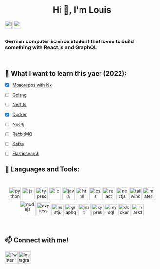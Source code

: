 <h1 align="center">Hi 👋, I'm Louis</h1>

<p align="left"> 
 <img align="left" height="25" src="https://komarev.com/ghpvc/?username=louis3797&label=Profile%20views&color=0e75b6&style=flat" alt="louis3797" />  

  <img align="left" height="25" src="https://img.shields.io/github/followers/Louis3797.svg?style=social&label=Follow&maxAge=2592000" />  
 
</p>
 <br/>
<br/>

### German computer science student that loves to build something with React.js and GraphQL 

 <br/>

## 📘 What I want to learn this yaer (2022):

* [x] [Monorepos with Nx](https://nx.dev/) 
* [ ] [Golang](https://go.dev/) 
* [ ] [NestJs](https://nestjs.com/) 
* [x] [Docker](https://www.docker.com/) 
* [ ] [Neo4j](https://neo4j.com/) 
* [ ] [RabbitMQ](https://www.rabbitmq.com/) 
* [ ] [Kafka](https://kafka.apache.org/) 
* [ ] [Elasticsearch](https://www.elastic.co/de/elasticsearch/) 


 
## 🔨 Languages and Tools:

<br/>

<p align="center"> 
<img  alt="python" height="40" src="https://cdn.jsdelivr.net/gh/devicons/devicon/icons/python/python-original.svg" />
 <img alt="js" height="40" src="https://cdn.jsdelivr.net/gh/devicons/devicon/icons/javascript/javascript-original.svg" />
 <img alt="typescript" height="40" src="https://cdn.jsdelivr.net/gh/devicons/devicon/icons/typescript/typescript-original.svg" />
 <img alt="c" height="40" src="https://cdn.jsdelivr.net/gh/devicons/devicon/icons/c/c-original.svg" />
 <img alt="java" height="40" src="https://cdn.jsdelivr.net/gh/devicons/devicon/icons/java/java-original.svg" />

 <img alt="html" height="40" src="https://cdn.jsdelivr.net/gh/devicons/devicon/icons/html5/html5-original.svg" />
 <img alt="css" height="40" src="https://cdn.jsdelivr.net/gh/devicons/devicon/icons/css3/css3-original.svg" />
  <img alt="react" height="40" src="https://cdn.jsdelivr.net/gh/devicons/devicon/icons/react/react-original.svg" />
  <img alt="nextjs" height="40" src="https://cdn.jsdelivr.net/gh/devicons/devicon/icons/nextjs/nextjs-original.svg" />
  <img alt="tailwind" height=40" src="https://cdn.jsdelivr.net/gh/devicons/devicon/icons/tailwindcss/tailwindcss-plain.svg" />
  <img alt="material-ui" height="40" src="https://cdn.jsdelivr.net/gh/devicons/devicon/icons/materialui/materialui-original.svg" />

 <img alt="nodejs" height="50" src="https://cdn.jsdelivr.net/gh/devicons/devicon/icons/nodejs/nodejs-original-wordmark.svg" />
 <img alt="express" height="45" src="https://cdn.jsdelivr.net/gh/devicons/devicon/icons/express/express-original-wordmark.svg" />
 <img alt="nestjs" height="40" src="https://cdn.jsdelivr.net/gh/devicons/devicon/icons/nestjs/nestjs-plain.svg" />
<!--   <img alt="golang" height="40" src="https://cdn.jsdelivr.net/gh/devicons/devicon/icons/go/go-original-wordmark.svg" />  -->
 <img alt="graphql" height="40" src="https://cdn.jsdelivr.net/gh/devicons/devicon/icons/graphql/graphql-plain.svg" />
 <img alt="jest" height="40" src="https://cdn.jsdelivr.net/gh/devicons/devicon/icons/jest/jest-plain.svg" />
 <img alt="cypress" height="40" src="https://raw.githubusercontent.com/simple-icons/simple-icons/6e46ec1fc23b60c8fd0d2f2ff46db82e16dbd75f/icons/cypress.svg"" />

  <img alt="mysql" height="40" src="https://cdn.jsdelivr.net/gh/devicons/devicon/icons/mysql/mysql-original-wordmark.svg" />
<!--   <img alt="postrege" height="40" src="https://cdn.jsdelivr.net/gh/devicons/devicon/icons/postgresql/postgresql-original.svg" />
  <img alt="neo4j" height="40" src="https://cdn.jsdelivr.net/gh/devicons/devicon/icons/neo4j/neo4j-original-wordmark.svg" />
  <img alt="redis" height="40" src="https://cdn.jsdelivr.net/gh/devicons/devicon/icons/redis/redis-original.svg" /> -->

  <img alt="docker" height="40" src="https://cdn.jsdelivr.net/gh/devicons/devicon/icons/docker/docker-original.svg" />

<!--  <img alt="rabbitmq" height="40" src="https://cdn.worldvectorlogo.com/logos/rabbitmq.svg" />
 <img alt="kafka" height="40" src="https://cdn.jsdelivr.net/gh/devicons/devicon/icons/apachekafka/apachekafka-original.svg" />  -->
 <img alt="markdown" height="40" src="https://cdn.jsdelivr.net/gh/devicons/devicon/icons/markdown/markdown-original.svg" />
</p>

<br/>


## 📫 Connect with me!
<p align="left"> 

 <a href="https://twitter.com/codewithlouiss">
    <img align="left" alt="Twitter" height="40" src="https://cdn.jsdelivr.net/gh/devicons/devicon/icons/twitter/twitter-original.svg" />
  </a>
 
  <a href="https://www.instagram.com/codewithlouis">
    <img  alt="Instagram" height="40" src="https://cdn.worldvectorlogo.com/logos/instagram-2016-5.svg" />
  </a> 
</p>








